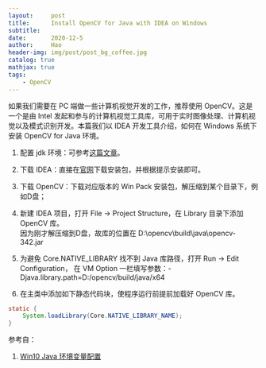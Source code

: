 ```yaml
---
layout:     post
title:      Install OpenCV for Java with IDEA on Windows
subtitle:   
date:       2020-12-5
author:     Hao
header-img: img/post/post_bg_coffee.jpg
catalog: true
mathjax: true
tags:
    - OpenCV
---
```


如果我们需要在 PC 端做一些计算机视觉开发的工作，推荐使用 OpenCV。这是一个是由 Intel 发起和参与的计算机视觉工具库，可用于实时图像处理、计算机视觉以及模式识别开发。本篇我们以 IDEA 开发工具介绍，如何在 Windows 系统下安装 OpenCV for Java 环境。

1. 配置 jdk 环境：可参考[这篇文章](https://www.cnblogs.com/cnwutianhao/p/5487758.html)。

2. 下载 IDEA：直接在[官网](https://www.jetbrains.com/zh-cn/idea/download/#section=windows)下载安装包，并根据提示安装即可。

3. 下载 OpenCV：下载对应版本的 Win Pack 安装包，解压缩到某个目录下，例如D盘；

4. 新建 IDEA 项目，打开 File -> Project Structure，在 Library 目录下添加 OpenCV 库。\
因为刚才解压缩到D盘，故库的位置在 D:\opencv\build\java\opencv-342.jar

5. 为避免 Core.NATIVE_LIBRARY 找不到 Java 库路径，打开 Run -> Edit Configuration，
    在 VM Option 一栏填写参数：-Djava.library.path=D:/opencv/build/java/x64

6. 在主类中添加如下静态代码块，使程序运行前提前加载好 OpenCV 库。

```java
static {
    System.loadLibrary(Core.NATIVE_LIBRARY_NAME);
}
```



参考自：
1. [Win10 Java 环境变量配置](https://www.cnblogs.com/cnwutianhao/p/5487758.html)
